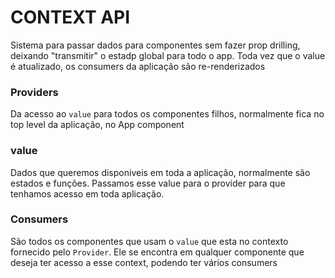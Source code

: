 # CONTEXT API

Sistema para passar dados para componentes sem fazer prop drilling, deixando "transmitir" o estadp global para todo o app. Toda vez que o value é atualizado, os consumers da aplicação são re-renderizados

### Providers
Da acesso ao `value` para todos os componentes filhos, normalmente fica no top level da aplicação, no App component 

### value
Dados que queremos disponiveis em toda a aplicação, normalmente são estados e funções. Passamos esse value para o provider para que tenhamos acesso em toda aplicação.

### Consumers
São todos os componentes que usam o `value` que esta no contexto fornecido pelo `Provider`. Ele se encontra em qualquer componente que deseja ter acesso a esse context, podendo ter vários consumers
